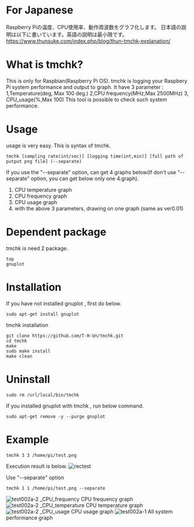 # For Japanese
Raspberry Piの温度、CPU使用率、動作周波数をグラフ化します。
日本語の説明は以下に書いています。英語の説明は最小限です。
https://www.thunsuke.com/index.php/blog/thun-tmchk-explanation/


# What is tmchk?
This is only for Raspbian(Raspberry Pi OS).
tmchk is logging your Raspbery Pi system performance and output to graph.
It have 3 parameter : 1,Temperature(deg, Max 100 deg.) 2,CPU frequency(MHz,Max 2500MHz) 3, CPU_usage(%,Max 100)
This tool is possible to check such system performance.

# Usage
usage is very easy. This is syntax of tmchk.
```
tmchk [sampling rate(int/sec)] [logging time(int,min)] [full path of putput png file] (--separate)
```
If you use the "--separate" option, can get 4 graphs below(If don't use "--separate" option, you can get below only one 4.graph).
1. CPU temperature graph
2. CPU frequency graph
3. CPU usage graph
4.  with the above 3 parameters, drawing on one graph (same as ver0.01)
# Dependent package
tmchk is need 2 package.
```
top
gnuplot
```
# Installation
If you have not installed gnuplot , first do below.
```
sudo apt-get install gnuplot
```
tmchk installation
```
git clone https://github.com/T-H-Un/tmchk.git
cd tmchk
make
sudo make install
make clean
```
# Uninstall
```
sudo rm /url/local/bin/tmchk
```
If you installed gnuplot with tmchk , run below command.
```
sudo apt-get remove -y --purge gnuplot
```

# Example 
```
tmchk 3 3 /home/pi/test.png
```
Execution result is below.
![rectest](https://user-images.githubusercontent.com/39953146/88944630-f04b1a00-d2c7-11ea-9461-be4a8b2fb425.png)

Use "--separate" option
```
tmchk 1 1 /home/pi/test.png --separate
```
![test002a-2 _CPU_frequency](https://user-images.githubusercontent.com/39953146/90794248-88787400-e347-11ea-8fb6-468bbe67fa7a.png)
CPU frequency graph
![test002a-2 _CPU_temperature](https://user-images.githubusercontent.com/39953146/90794253-89110a80-e347-11ea-8c3b-ef052b98be61.png)
CPU temperature graph
![test002a-2 _CPU_usage](https://user-images.githubusercontent.com/39953146/90794254-89a9a100-e347-11ea-8b3b-d40492b5d4fc.png)
CPU usage graph
![test002a-1](https://user-images.githubusercontent.com/39953146/90794258-89a9a100-e347-11ea-980c-4dfe2d356bae.png)
All system performance graph



